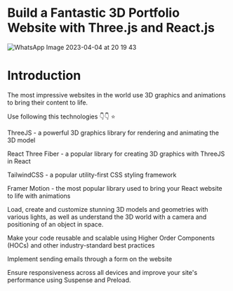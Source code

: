 # Build a Fantastic 3D Portfolio Website with Three.js and React.js

![WhatsApp Image 2023-04-04 at 20 19 43](https://user-images.githubusercontent.com/105142693/229834402-06516476-f70a-4b3c-88bc-3b4c276a9e38.jpg)

# Introduction

The most impressive websites in the world use 3D graphics and animations to bring their content to life. 

Use following this technologies 👇👇 ⭐


ThreeJS - a powerful 3D graphics library for rendering and animating the 3D model

React Three Fiber - a popular library for creating 3D graphics with ThreeJS in React

TailwindCSS - a popular utility-first CSS styling framework

Framer Motion - the most popular library used to bring your React website to life with animations 

Load, create and customize stunning 3D models and geometries with various lights, as well as understand the 3D world with a camera and positioning of an object in space.

Make your code reusable and scalable using Higher Order Components (HOCs) and other industry-standard best practices

Implement sending emails through a form on the website

Ensure responsiveness across all devices and improve your site's performance using Suspense and Preload.
